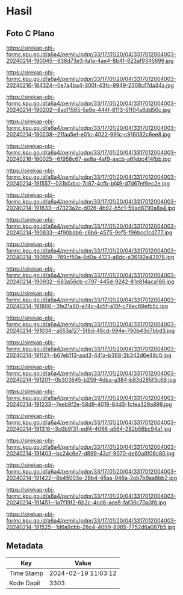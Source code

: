 # Hasil

## Foto C Plano

https://sirekap-obj-formc.kpu.go.id/a6a4/pemilu/pdpr/33/17/01/20/04/3317012004003-20240214-190045--838d73e3-fa1a-4ae4-8b41-823af9345699.jpg

https://sirekap-obj-formc.kpu.go.id/a6a4/pemilu/pdpr/33/17/01/20/04/3317012004003-20240216-184324--0e7a4ba4-300f-43fc-9949-2308cf7da34a.jpg

https://sirekap-obj-formc.kpu.go.id/a6a4/pemilu/pdpr/33/17/01/20/04/3317012004003-20240214-190202--8adf1565-5e9e-444f-8113-51f04a6dd50c.jpg

https://sirekap-obj-formc.kpu.go.id/a6a4/pemilu/pdpr/33/17/01/20/04/3317012004003-20240214-190238--21faa5ef-e01c-4022-991c-c916082c6ee8.jpg

https://sirekap-obj-formc.kpu.go.id/a6a4/pemilu/pdpr/33/17/01/20/04/3317012004003-20240216-180025--61958c67-ae8a-4af9-aacb-a6febc414fbb.jpg

https://sirekap-obj-formc.kpu.go.id/a6a4/pemilu/pdpr/33/17/01/20/04/3317012004003-20240214-191557--031b0dcc-7c87-4cfb-bf49-d7d67ef6ec2e.jpg

https://sirekap-obj-formc.kpu.go.id/a6a4/pemilu/pdpr/33/17/01/20/04/3317012004003-20240214-191633--d7323a2c-d026-4b92-b5c1-59ad8790a8a4.jpg

https://sirekap-obj-formc.kpu.go.id/a6a4/pemilu/pdpr/33/17/01/20/04/3317012004003-20240214-190833--4f90bdb6-c6b6-4575-9ef5-f96bcc1cd777.jpg

https://sirekap-obj-formc.kpu.go.id/a6a4/pemilu/pdpr/33/17/01/20/04/3317012004003-20240214-190859--769cf50a-6d0a-4123-a8dc-e36192e43978.jpg

https://sirekap-obj-formc.kpu.go.id/a6a4/pemilu/pdpr/33/17/01/20/04/3317012004003-20240214-190932--683a56cb-c797-445d-9242-81e814aca186.jpg

https://sirekap-obj-formc.kpu.go.id/a6a4/pemilu/pdpr/33/17/01/20/04/3317012004003-20240214-191806--3fe21a60-e74c-4d5f-a10f-c79ec89efb5c.jpg

https://sirekap-obj-formc.kpu.go.id/a6a4/pemilu/pdpr/33/17/01/20/04/3317012004003-20240214-191034--a653a127-5f8d-48cd-994e-790b43d7bbd3.jpg

https://sirekap-obj-formc.kpu.go.id/a6a4/pemilu/pdpr/33/17/01/20/04/3317012004003-20240214-191121--b67eb113-aad3-441a-b368-2b342d6e48c0.jpg

https://sirekap-obj-formc.kpu.go.id/a6a4/pemilu/pdpr/33/17/01/20/04/3317012004003-20240214-191201--0b303645-b259-4dba-a384-b83d265f3c69.jpg

https://sirekap-obj-formc.kpu.go.id/a6a4/pemilu/pdpr/33/17/01/20/04/3317012004003-20240214-191233--7eeb8f2e-58d9-4018-84d3-1cfea329a899.jpg

https://sirekap-obj-formc.kpu.go.id/a6a4/pemilu/pdpr/33/17/01/20/04/3317012004003-20240214-191316--3c0b9f31-edf4-4066-a564-282b56bc94af.jpg

https://sirekap-obj-formc.kpu.go.id/a6a4/pemilu/pdpr/33/17/01/20/04/3317012004003-20240214-191403--bc24c6e7-d899-43af-9070-de60a8f06c80.jpg

https://sirekap-obj-formc.kpu.go.id/a6a4/pemilu/pdpr/33/17/01/20/04/3317012004003-20240214-191422--8b45003e-28b4-45aa-946a-2eb7b9aa6bb2.jpg

https://sirekap-obj-formc.kpu.go.id/a6a4/pemilu/pdpr/33/17/01/20/04/3317012004003-20240214-191451--1a7f19f2-6b2c-4cd8-ace8-faf36c70a3f8.jpg

https://sirekap-obj-formc.kpu.go.id/a6a4/pemilu/pdpr/33/17/01/20/04/3317012004003-20240214-191525--1d6a9cbb-28c4-4099-8085-7752d6a087b5.jpg


## Metadata

| Key        | Value               |
| ---------- | ------------------- |
| Time Stamp | 2024-02-19 11:03:12 |
| Kode Dapil | 3303                |



